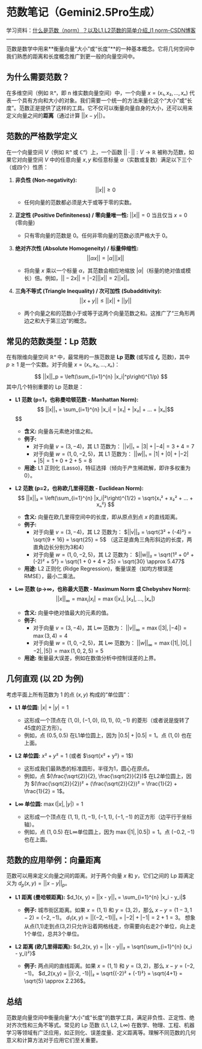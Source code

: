 #  范数笔记（Gemini2.5Pro生成）

学习资料：[什么是范数（norm）？以及L1,L2范数的简单介绍_l1 norm-CSDN博客](https://blog.csdn.net/qq_37466121/article/details/87855185)

------

范数是数学中用来**衡量向量“大小”或“长度”**的一种基本概念。它将几何空间中我们熟悉的距离和长度概念推广到更一般的向量空间中。

## 为什么需要范数？

在多维空间（例如 $ℝⁿ$，即 n 维实数向量空间）中，一个向量 $x = (x₁, x₂, ..., xₙ)$ 代表一个具有方向和大小的对象。我们需要一个统一的方法来量化这个“大小”或“长度”。范数正是提供了这样的工具。它不仅可以衡量向量自身的大小，还可以用来定义向量之间的**距离**（通过计算 $||x - y||$）。

## 范数的严格数学定义

在一个向量空间 $V$（例如 $ℝⁿ$ 或 $ℂⁿ$）上，一个函数 $|| · || : V → ℝ$ 被称为范数，如果它对向量空间 $V$ 中的任意向量 $x, y$ 和任意标量 $α$（实数或复数）满足以下三个（或四个）性质：

1.  **非负性 (Non-negativity):**
    $$
    ||x|| ≥ 0
    $$
    
    *   任何向量的范数都必须是大于或等于零的实数。
    
2.  **正定性 (Positive Definiteness) / 零向量唯一性:**
    $||x|| = 0$ 当且仅当 $x = 0$ (零向量)
    
    *   只有零向量的范数是 0。任何非零向量的范数必须严格大于 0。
    
3.  **绝对齐次性 (Absolute Homogeneity) / 标量伸缩性:**
    $$
    ||αx|| = |α| ||x||
    $$
    
    *   将向量 $x$ 乘以一个标量 $α$，其范数会相应地缩放 $|α|$（标量的绝对值或模长）倍。例如，$||-2x|| = |-2| ||x|| = 2||x||$。
    
4.  **三角不等式 (Triangle Inequality) / 次可加性 (Subadditivity):**
    $$
    ||x + y|| ≤ ||x|| + ||y||
    $$
    
    *   两个向量之和的范数小于或等于这两个向量范数之和。这推广了“三角形两边之和大于第三边”的概念。

## 常见的范数类型：Lp 范数

在有限维向量空间 $ℝⁿ$ 中，最常用的一族范数是 **Lp 范数** (或写成 $ℓₚ$ 范数)，其中 $p ≥ 1$ 是一个实数。对于向量 $x = (x₁, x₂, ..., xₙ)$：

$$
||x||_p = \left(\sum_{i=1}^{n} |x_i|^p\right)^{1/p}
$$
其中几个特别重要的 Lp 范数是：

*   **L1 范数 (p=1，也称曼哈顿范数 - Manhattan Norm):**
    $$
    ||x||₁ = \sum_{i=1}^{n} |x_i| = |x₁| + |x₂| + ... + |xₙ|$$
    $$
    
    *   **含义:** 向量各元素绝对值之和。
    *   **例子:**
        *   对于向量 $v = (3, -4)$，其 L1 范数为：
            $||v||₁ = |3| + |-4| = 3 + 4 = 7$
        *   对于向量 $w = (1, 0, -2, 5)$，其 L1 范数为：
            $||w||₁ = |1| + |0| + |-2| + |5| = 1 + 0 + 2 + 5 = 8$
    *   **用途:** L1 正则化 (Lasso)，特征选择（倾向于产生稀疏解，即许多权重为0）。
    
*   **L2 范数 (p=2，也称欧几里得范数 - Euclidean Norm):**
    $$
    ||x||₂ = \left(\sum_{i=1}^{n} |x_i|²\right)^{1/2} = \sqrt{x₁² + x₂² + ... + xₙ²}
    $$
    
    *   **含义:** 向量在欧几里得空间中的长度，即从原点到点 $x$ 的直线距离。
    *   **例子:**
        *   对于向量 $v = (3, -4)$，其 L2 范数为：
            $||v||₂ = \sqrt{3² + (-4)²} = \sqrt{9 + 16} = \sqrt{25} = 5$
            （这正是直角三角形斜边的长度，两直角边长分别为3和4）
        *   对于向量 $w = (1, 0, -2, 5)$，其 L2 范数为：
            $||w||₂ = \sqrt{1² + 0² + (-2)² + 5²} = \sqrt{1 + 0 + 4 + 25} = \sqrt{30} \approx 5.477$
    *   **用途:** L2 正则化 (Ridge Regression)，衡量误差（如均方根误差 RMSE），最小二乘法。
    
*   **L∞ 范数 (p→∞，也称最大范数 - Maximum Norm 或 Chebyshev Norm):**
    $$
    ||x||_∞ = \max_{i} |x_i| = \max(|x₁|, |x₂|, ..., |xₙ|)
    $$
    
    *   **含义:** 向量中绝对值最大的元素的值。
    *   **例子:**
        *   对于向量 $v = (3, -4)$，其 L∞ 范数为：
            $||v||_∞ = \max(|3|, |-4|) = \max(3, 4) = 4$
        *   对于向量 $w = (1, 0, -2, 5)$，其 L∞ 范数为：
            $||w||_∞ = \max(|1|, |0|, |-2|, |5|) = \max(1, 0, 2, 5) = 5$
    *   **用途:** 衡量最大误差，例如在数值分析中控制误差的上界。

## 几何直观 (以 2D 为例)

考虑平面上所有范数为 1 的点 $(x, y)$ 构成的“单位圆”：

*   **L1 单位圆:** $|x| + |y| = 1$
    *   这形成一个顶点在 $(1, 0)$, $(-1, 0)$, $(0, 1)$, $(0, -1)$ 的菱形（或者说是旋转了45度的正方形）。
    *   例如，点 $(0.5, 0.5)$ 在L1单位圆上，因为 $|0.5| + |0.5| = 1$。点 $(1, 0)$ 也在上面。

*   **L2 单位圆:** $x² + y² = 1$ (或者 $\sqrt{x² + y²} = 1$)
    *   这形成我们最熟悉的标准圆形，半径为1，圆心在原点。
    *   例如，点 $(\frac{\sqrt{2}}{2}, \frac{\sqrt{2}}{2})$ 在L2单位圆上，因为 $(\frac{\sqrt{2}}{2})² + (\frac{\sqrt{2}}{2})² = \frac{1}{2} + \frac{1}{2} = 1$。

*   **L∞ 单位圆:** $\max(|x|, |y|) = 1$
    *   这形成一个顶点在 $(1, 1)$, $(1, -1)$, $(-1, 1)$, $(-1, -1)$ 的正方形（边平行于坐标轴）。
    *   例如，点 $(1, 0.5)$ 在L∞单位圆上，因为 $\max(|1|, |0.5|) = 1$。点 $(-0.2, -1)$ 也在上面。

## 范数的应用举例：向量距离

范数可以用来定义向量之间的距离。对于两个向量 $x$ 和 $y$，它们之间的 Lp 距离定义为 $d_p(x, y) = ||x - y||_p$。

*   **L1 距离 (曼哈顿距离):** $d_1(x, y) = ||x - y||₁ = \sum_{i=1}^{n} |x_i - y_i|$
    *   **例子:** 城市街区距离。如果 $x=(1,1)$ 和 $y=(3,2)$，那么 $x-y = (1-3, 1-2) = (-2, -1)$。
        $d_1(x,y) = ||(-2, -1)||₁ = |-2| + |-1| = 2 + 1 = 3$。
        想象从点(1,1)走到点(3,2)只允许沿着网格线走，你需要向右走2个单位，向上走1个单位，总共3个单位。

*   **L2 距离 (欧几里得距离):** $d_2(x, y) = ||x - y||₂ = \sqrt{\sum_{i=1}^{n} (x_i - y_i)²}$
    *   **例子:** 两点间的直线距离。如果 $x=(1,1)$ 和 $y=(3,2)$，那么 $x-y = (-2, -1)$。
        $d_2(x,y) = ||(-2, -1)||₂ = \sqrt{(-2)² + (-1)²} = \sqrt{4+1} = \sqrt{5} \approx 2.236$。

## 总结

范数是向量空间中衡量向量“大小”或“长度”的数学工具，满足非负性、正定性、绝对齐次性和三角不等式。常见的 Lp 范数 (L1, L2, L∞) 在数学、物理、工程、机器学习等领域有广泛应用，如正则化、误差度量、定义距离等。理解不同范数的几何意义和计算方法对于应用它们至关重要。
